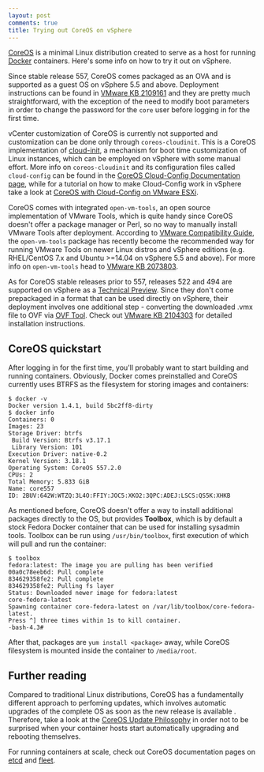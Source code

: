 ```yaml
---
layout: post
comments: true
title: Trying out CoreOS on vSphere
---
```


[CoreOS](https://coreos.com/) is a minimal Linux distribution created to serve as a host for running [Docker](http://www.docker.com) containers. Here's some info on how to try it out on vSphere.

Since stable release 557, CoreOS comes packaged as an OVA and is supported as a guest OS on vSphere 5.5 and above. Deployment instructions can be found in [VMware KB 2109161](http://kb.vmware.com/kb/2109161) and they are pretty much straightforward, with the exception of the need to modify boot parameters in order to change the password for the `core` user before logging in for the first time.

vCenter customization of CoreOS is currently not supported and customization can be done only through `coreos-cloudinit`. This is a CoreOS implementation of [cloud-init](http://cloudinit.readthedocs.org/en/latest/), a mechanism for boot time customization of Linux instances, which can be employed on vSphere with some manual effort. More info on `coreos-cloudinit` and its configuration files called `cloud-config` can be found in the [CoreOS Cloud-Config Documentation page](https://coreos.com/docs/cluster-management/setup/cloudinit-cloud-config/), while for a tutorial on how to make Cloud-Config work in vSphere take a look at [CoreOS with Cloud-Config on VMware ESXi](http://www.chrismoos.com/2014/05/28/coreos-with-cloud-config-on-vmware-esxi).

CoreOS comes with integrated `open-vm-tools`, an open source implementation of VMware Tools, which is quite handy since CoreOS doesn't offer a package manager or Perl, so no way to manually install VMware Tools after deployment. According to [VMware Compatibility Guide](https://www.vmware.com/resources/compatibility/search.php), the `open-vm-tools` package has recently become the recommended way for running VMware Tools on newer Linux distros and vSphere editions (e.g. RHEL/CentOS 7.x and Ubuntu >=14.04 on vSphere 5.5 and above). For more info on `open-vm-tools` head to [VMware KB 2073803](http://kb.vmware.com/kb/2073803).

As for CoreOS stable releases prior to 557, releases 522 and 494 are supported on vSphere as a [Technical Preview](http://kb.vmware.com/kb/2015161). Since they don't come prepackaged in a format that can be used directly on vSphere, their deployment involves one additional step - converting the downloaded .vmx file to OVF via [OVF Tool](https://developercenter.vmware.com/web/dp/tool/ovf). Check out [VMware KB 2104303](http://kb.vmware.com/kb/2104303) for detailed installation instructions.

## CoreOS quickstart

After logging in for the first time, you'll probably want to start building and running containers. Obviously, Docker comes preinstalled and CoreOS currently uses BTRFS as the filesystem for storing images and containers:

```
$ docker -v
Docker version 1.4.1, build 5bc2ff8-dirty
$ docker info
Containers: 0
Images: 23
Storage Driver: btrfs
 Build Version: Btrfs v3.17.1
 Library Version: 101
Execution Driver: native-0.2
Kernel Version: 3.18.1
Operating System: CoreOS 557.2.0
CPUs: 2
Total Memory: 5.833 GiB
Name: core557
ID: 2BUV:642W:WTZQ:3L4O:FFIY:JOC5:XKO2:3QPC:ADEJ:LSCS:QS5K:XHKB
```

As mentioned before, CoreOS doesn't offer a way to install additional packages directly to the OS, but provides __Toolbox__, which is by default a stock Fedora Docker container that can be used for installing sysadmin tools. Toolbox can be run using `/usr/bin/toolbox`, first execution of which will pull and run the container:

```
$ toolbox 
fedora:latest: The image you are pulling has been verified
00a0c78eeb6d: Pull complete 
834629358fe2: Pull complete 
834629358fe2: Pulling fs layer 
Status: Downloaded newer image for fedora:latest
core-fedora-latest
Spawning container core-fedora-latest on /var/lib/toolbox/core-fedora-latest.
Press ^] three times within 1s to kill container.
-bash-4.3#
```

After that, packages are `yum install <package>` away, while CoreOS filesystem is mounted inside the container to `/media/root`.

## Further reading

Compared to traditional Linux distributions, CoreOS has a fundamentally different approach to perfoming updates, which involves automatic upgrades of the complete OS as soon as the new release is available . Therefore, take a look at the [CoreOS Update Philosophy](https://coreos.com/using-coreos/updates/) in order not to be surprised when your container hosts start automatically upgrading and rebooting themselves.

For running containers at scale, check out CoreOS documentation pages on [etcd](https://coreos.com/using-coreos/etcd/) and [fleet](https://coreos.com/using-coreos/clustering/).